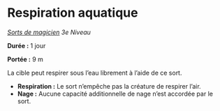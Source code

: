 # Respiration aquatique


*[Sorts de magicien](../Sorts_de_magicien.md) 3e Niveau*

**Durée :** 1 jour

**Portée :** 9 m

La cible peut respirer sous l’eau librement à l’aide de ce sort.

  - **Respiration :** Le sort n’empêche pas la créature de respirer
    l’air.
  - **Nage :** Aucune capacité additionnelle de nage n’est accordée par
    le sort.